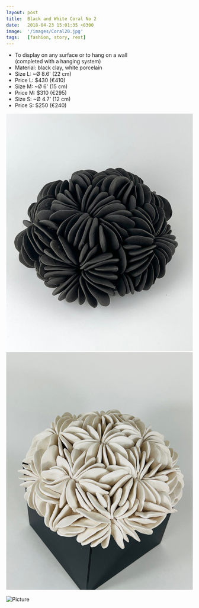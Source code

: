 ```yaml
---
layout: post
title:  Black and White Coral No 2
date:   2018-04-23 15:01:35 +0300
image:  '/images/Coral20.jpg'
tags:   [fashion, story, rest]
---
```

* To display on any surface or to hang on a wall <br>(completed with a hanging system) 
* Material: black clay, white porcelain
* Size L: ~Ø 8.6' (22 cm) 
* Price L: $430 (€410) 
* Size M: ~Ø 6' (15 cm)  
* Price M: $310 (€295)
* Size S: ~Ø 4.7' (12 cm)  
* Price S: $250 (€240)





<div class="gallery-box">
  <div class="gallery">
    <img src="/images/Coral21.jpg">
    <img src="/images/Coral22.jpg">
 
	
 
  </div>
</div>

![Picture]({{site.baseurl}}/images/CoralArtw27.jpg)